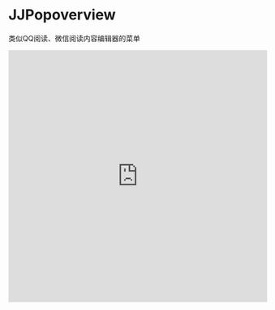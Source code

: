 # JJPopoverview
类似QQ阅读、微信阅读内容编辑器的菜单

<iframe height=498 width=510 src="https://github.com/JRJian/JJPopoverview/blob/master/video.mov" frameborder=0 allowfullscreen></iframe>